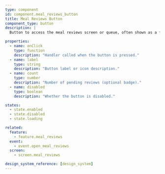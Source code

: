 ```yaml
---
type: component
id: component.meal_reviews_button
title: Meal Reviews Button
component_type: button
description: |
  Button to access the meal reviews screen or queue, often shown as a floating action button or icon in the navigation bar.

properties:
  - name: onClick
    type: function
    description: "Handler called when the button is pressed."
  - name: label
    type: string
    description: "Button label or icon description."
  - name: count
    type: number
    description: "Number of pending reviews (optional badge)."
  - name: disabled
    type: boolean
    description: "Whether the button is disabled."

states:
  - state.enabled
  - state.disabled
  - state.loading

related:
  feature:
    - feature.meal_reviews
  event:
    - event.open_meal_reviews
  screen:
    - screen.meal_reviews

design_system_reference: [design_system]
---
```

